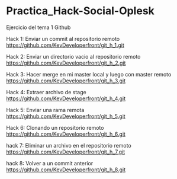 # Practica_Hack-Social-Oplesk

Ejercicio del tema 1 Github

Hack 1: Enviar un commit al repositorio remoto
https://github.com/KevDeveloperfront/git_h_1.git

Hack 2: Enviar un directorio vacio al repositorio remoto
https://github.com/KevDeveloperfront/git_h_2.git

Hack 3: Hacer merge en mi master local y luego con master remoto
https://github.com/KevDeveloperfront/git_h_3.git

Hack 4: 	Extraer archivo de stage
https://github.com/KevDeveloperfront/git_h_4.git

Hack 5: Enviar una rama remota
https://github.com/KevDeveloperfront/git_h_5.git

Hack 6: Clonando un repositorio remoto
https://github.com/KevDeveloperfront/git_h_6.git

hack 7: Eliminar un archivo en el repositorio remoto
https://github.com/KevDeveloperfront/git_h_7.git

hack 8: Volver a un commit anterior
https://github.com/KevDeveloperfront/git_h_8.git

